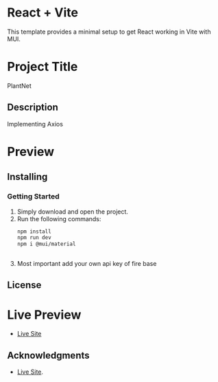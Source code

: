 # React + Vite

This template provides a minimal setup to get React working in Vite with MUI.
# Project Title
PlantNet 

## Description
Implementing Axios 
# Preview


## Installing
### Getting Started
1. Simply download and open the project.
2. Run the following commands:
   ```bash
   npm install
   npm run dev
   npm i @mui/material
     
   
3. Most important add your own api key of fire base
## License

# Live Preview
* [Live Site](https://plantnetx.netlify.app/)

## Acknowledgments
* [Live Site](https://plantnetx.netlify.app/).  
